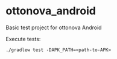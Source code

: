 # ottonova_android

Basic test project for ottonova Android

Execute tests:

    ./gradlew test -DAPK_PATH=<path-to-APK>